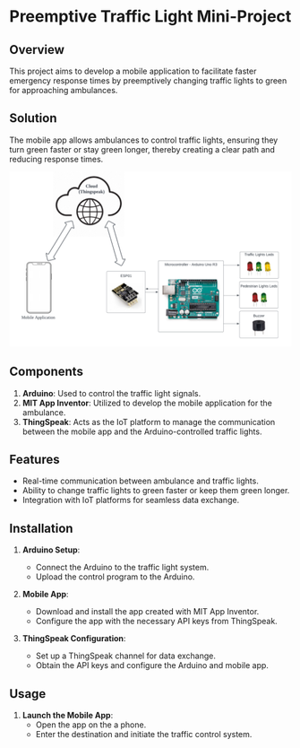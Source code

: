 # Preemptive Traffic Light Mini-Project

## Overview
This project aims to develop a mobile application to facilitate faster emergency response times by preemptively changing traffic lights to green for approaching ambulances.

## Solution
The mobile app allows ambulances to control traffic lights, ensuring they turn green faster or stay green longer, thereby creating a clear path and reducing response times.

![Concept Image](./concept.png)

## Components
1. **Arduino**: Used to control the traffic light signals.
2. **MIT App Inventor**: Utilized to develop the mobile application for the ambulance.
3. **ThingSpeak**: Acts as the IoT platform to manage the communication between the mobile app and the Arduino-controlled traffic lights.

## Features
- Real-time communication between ambulance and traffic lights.
- Ability to change traffic lights to green faster or keep them green longer.
- Integration with IoT platforms for seamless data exchange.

## Installation
1. **Arduino Setup**:
    - Connect the Arduino to the traffic light system.
    - Upload the control program to the Arduino.

2. **Mobile App**:
    - Download and install the app created with MIT App Inventor.
    - Configure the app with the necessary API keys from ThingSpeak.

3. **ThingSpeak Configuration**:
    - Set up a ThingSpeak channel for data exchange.
    - Obtain the API keys and configure the Arduino and mobile app.

## Usage
1. **Launch the Mobile App**:
    - Open the app on the a phone.
    - Enter the destination and initiate the traffic control system.

